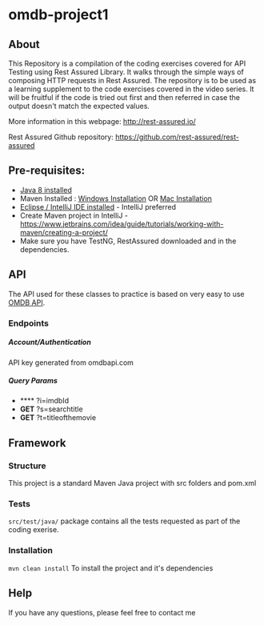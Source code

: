 # omdb-project1

## About
This Repository is a compilation of the coding exercises covered for API Testing using Rest Assured Library. It walks through the simple ways of composing HTTP requests in Rest Assured. The repository is to be used as a learning supplement to the code exercises covered in the video series. It will be fruitful if the code is tried out first and then referred in case the output doesn't match the expected values.

More information in this webpage: <http://rest-assured.io/>

Rest Assured Github repository: <https://github.com/rest-assured/rest-assured>


## Pre-requisites:
* [Java 8 installed](https://www.toolsqa.com/selenium-webdriver/install-java/)
* Maven Installed : [Windows Installation](https://www.toolsqa.com/java/maven/how-to-install-maven-on-windows/) OR [Mac Installation](https://www.toolsqa.com/java/maven/how-to-install-maven-on-mac/)
* [Eclipse / IntelliJ IDE installed](https://www.toolsqa.com/mobile-automation/appium/install-eclipse-ide-and-set-up-a-project/) - IntelliJ preferred
* Create Maven project in IntelliJ -https://www.jetbrains.com/idea/guide/tutorials/working-with-maven/creating-a-project/
* Make sure you have TestNG, RestAssured downloaded and in the dependencies. 




## API
The API used for these classes to practice is based on very easy to use [OMDB API](https://www.omdbapi.com/).

### Endpoints

##### Account/Authentication
API key generated from omdbapi.com

##### Query Params
* ****  ?i=imdbId
* **GET**  ?s=searchtitle
* **GET**  ?t=titleofthemovie

## Framework

### Structure

This project is a standard Maven Java project with src folders and pom.xml

### Tests

`src/test/java/` package contains all the tests requested as part of the coding exerise.

### Installation
`mvn clean install` To install the project and it's dependencies 

## Help
If you have any questions, please feel free to contact me
